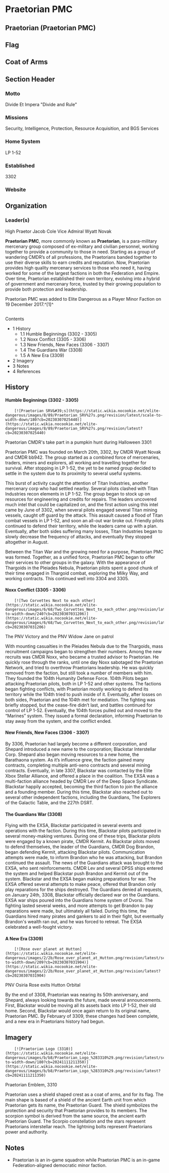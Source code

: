 # Praetorian PMC
## Praetorian (Praetorian PMC)

## Flag

		

## Coat of Arms 

		

## Section Header

### Motto

Divide Et Impera
"Divide and Rule"

### Missions

Security, Intelligence, Protection, Resource Acquisition, and BGS Services

### Home System

LP 1-52

### Established

3302

### Website

## Organization

### Leader(s)

High Praetor Jacob Cole
Vice Admiral Wyatt Novak

**Praetorian PMC**, more commonly known as **Praetorian**, is a para-military mercenary group composed of ex-military and civilian personnel, working together to provide a community to those in need. Starting as a group of wandering CMDR’s of all professions, the Praetorians banded together to use their diverse skills to earn credits and reputation. Now, Praetorian provides high quality mercenary services to those who need it, having worked for some of the largest factions in both the Federation and Empire. Over time, Praetorian established their own territory, evolving into a hybrid of government and mercenary force, trusted by their growing population to provide both protection and leadership.     

Praetorian PMC was added to Elite Dangerous as a Player Minor Faction on 19 December 2017.^[1]^     

## 

Contents

- 1 History
    - 1.1 Humble Beginnings (3302 - 3305)
    - 1.2 Noxx Conflict (3305 - 3306)
    - 1.3 New Friends, New Faces (3306 - 3307)
    - 1.4 The Guardians War (3308)
    - 1.5 A New Era (3309)
- 2 Imagery
- 3 Notes
- 4 References

## **History**

#### **Humble Beginnings (3302 - 3305)**

 	 	[![Praetorian SRV&#39;s](https://static.wikia.nocookie.net/elite-dangerous/images/8/89/Praetorian_SRV%27s.png/revision/latest/scale-to-width-down/180?cb=20230307025440)](https://static.wikia.nocookie.net/elite-dangerous/images/8/89/Praetorian_SRV%27s.png/revision/latest?cb=20230307025440) 	 		 			 		 		 		 			
Praetorian CMDR's take part in a pumpkin hunt during Halloween 3301
 		 	 

Praetorian PMC was founded on March 20th, 3302, by CMDR Wyatt Novak and CMDR bb942. The group started as a combined force of mercenaries, traders, miners and explorers, all working and travelling together for survival. After stopping in LP 1-52, the yet to be named group decided to settle in the system due to its proximity to several useful systems.   

This burst of activity caught the attention of Titan Industries, another mercenary corp who had settled nearby. Several pilots clashed with Titan Industries recon elements in LP 1-52. The group began to stock up on resources for engineering and credits for repairs. The leaders uncovered much intel that could be capitalized on, and the first action using this intel came by June of 3302, when several pilots engaged several Titan mining vessels, caught off guard by the attack. This assault caused a flood of Titan combat vessels in LP 1-52, and soon an all-out war broke out. Friendly pilots continued to defend their territory, while the leaders came up with a plan. Eventually, after both sides suffering many losses, Titan Industries began to slowly decrease the frequency of attacks, and eventually they stopped altogether in August.   

Between the Titan War and the growing need for a purpose, Praetorian PMC was formed. Together, as a unified force, Praetorian PMC began to offer their services to other groups in the galaxy. With the appearance of Thargoids in the Pleiades Nebula, Praetorian pilots spent a good chunk of their time engaged in Thargoid combat, exploring the Milky Way, and working contracts. This continued well into 3304 and 3305.  

#### **Noxx Conflict (3305 - 3306)**

 	 	[![Two Corvettes Next to each other](https://static.wikia.nocookie.net/elite-dangerous/images/6/68/Two_Corvettes_Next_to_each_other.png/revision/latest/scale-to-width-down/240?cb=20230307031206)](https://static.wikia.nocookie.net/elite-dangerous/images/6/68/Two_Corvettes_Next_to_each_other.png/revision/latest?cb=20230307031206) 	 		 			 		 		 		 			
The PNV Victory and the PNV Widow Jane on patrol
 		 	 

With mounting casualties in the Pleiades Nebula due to the Thargoids, mass recruitment campaigns began to strengthen their numbers. Among the new recruits was CMDR Noxx, who became a trusted advisor to Praetorian. He quickly rose through the ranks, until one day Noxx sabotaged the Praetorian Network, and tried to overthrow Praetorians leadership. He was quickly removed from the faction, but still took a number of members with him. They founded the 104th Humanity Defense Force. 104th Pilots began attacking Praetorian pilots, both in LP 1-52 and other systems. The factions began fighting conflicts, with Praetorian mostly working to defend its territory while the 104th tried to push inside of it. Eventually, after losses on both sides, Praetorian and the 104th met for mediation. The fighting was briefly stopped, but the cease-fire didn’t last, and battles continued for control of LP 1-52. Eventually, the 104th forces pulled out and moved to the “Marines” system. They issued a formal declaration, informing Praetorian to stay away from the system, and the conflict ended.

#### **New Friends, New Faces (3306 - 3307)**

By 3306, Praetorian had largely become a different corporation, and Shepard introduced a new name to the corporation; Blackstar Interstellar Corp. Shepard also began moving resources to a new home, the Barathaona system. As it’s influence grew, the faction gained many contracts, completing multiple anti-xeno contracts and several mining contracts. Eventually, in late 3307, Blackstar was contacted by the Elite Xbox Stellar Alliance, and offered a place in the coalition. The EXSA was a multi-faction alliance headed by CMDR Lev of the Deep Space Syndicate. Blackstar happily accepted, becoming the third faction to join the alliance and a founding member. During this time, Blackstar also reached out to several other independent factions, including the Guardians, The Explorers of the Galactic Table, and the 227th DSRT. 

#### **The Guardians War (3308)**

Flying with the EXSA, Blackstar participated in several events and operations with the faction. During this time, Blackstar pilots participated in several money-making ventures. During one of these trips, Blackstar pilots were engaged by a known pirate, CMDR Kermit. As Blackstar pilots moved to defend themselves, the leader of the Guardians, CMDR Dog Brandon, began defending Kermit, attacking Blackstar pilots. Communication attempts were made, to inform Brandon who he was attacking, but Brandon continued the assault. The news of the Guardians attack was brought to the EXSA, who sent reinforcements. CMDR Lev and several DPSS ships entered the system and helped Blackstar push Brandon and Kermit out of the system. Blackstar and the EXSA began making preparations for war. The EXSA offered several attempts to make peace, offered that Brandon only play reparations for the ships destroyed. The Guardians denied all requests, on January 24th, 3308, Blackstar officially declared war on the Guardians. EXSA war ships poured into the Guardians home system of Dvorsi. The fighting lasted several weeks, and more attempts to get Brandon to pay reparations were made, but ultimately all failed. During this time, the Guardians hired many pirates and gankers to aid in their fight, but eventually Brandon's wealth ran out, and he was forced to retreat. The EXSA celebrated a well-fought victory.

#### **A New Era (3309)**

 	 	[![Rose over planet at Hutton](https://static.wikia.nocookie.net/elite-dangerous/images/2/2b/Rose_over_planet_at_Hutton.png/revision/latest/scale-to-width-down/209?cb=20230307031904)](https://static.wikia.nocookie.net/elite-dangerous/images/2/2b/Rose_over_planet_at_Hutton.png/revision/latest?cb=20230307031904) 	 		 			 		 		 		 			
PNV Osiria Rose exits Hutton Orbital
 		 	 

By the end of 3308, Praetorian was nearing its 50th anniversary, and Shepard, always looking towards the future, made several announcements. First, Blackstar would be moving all its assets back into LP 1-52, their old home. Second, Blackstar would once again return to its original name, Praetorian PMC. By February of 3309, these changes had been complete, and a new era in Praetorians history had begun.

## **Imagery**

 	 	[![Praetorian Logo (3310)](https://static.wikia.nocookie.net/elite-dangerous/images/b/b8/Praetorian_Logo_%283310%29.png/revision/latest/scale-to-width-down/180?cb=20241111211350)](https://static.wikia.nocookie.net/elite-dangerous/images/b/b8/Praetorian_Logo_%283310%29.png/revision/latest?cb=20241111211350) 	 		 			 		 		 		 			
Praetorian Emblem, 3310
 		 	 

Praetorian uses a shield shaped crest as a coat of arms, and for its flag. The main shape is based of a shield of the ancient Earth unit from which Praetorian gets its name, the Praetorian Guard. The shield symbolizes the protection and security that Praetorian provides to its members. The scorpion symbol is derived from the same source, the ancient earth Praetorian Guard. The Scorpio constellation and the stars represent Praetorians interstellar reach. The lightning bolts represent Praetorians power and authority.  

## Notes

- Praetorian is an in-game squadron while Praetorian PMC is an in-game Federation-aligned democratic minor faction.